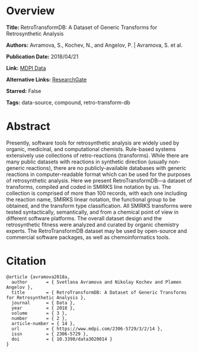 # Overview
**Title:**
RetroTransformDB: A Dataset of Generic Transforms for Retrosynthetic Analysis

**Authors:**
Avramova, S., Kochev, N., and Angelov, P. |
Avramova, S. et al.

**Publication Date:**
2018/04/21

**Link:**
[MDPI Data](https://www.mdpi.com/2306-5729/3/2/14)

**Alternative Links:**
[ResearchGate](https://www.researchgate.net/publication/324724046_RetroTransformDB_A_Dataset_of_Generic_Transforms_for_Retrosynthetic_Analysis)

**Starred:**
False

**Tags:**
data-source, compound, retro-transform-db


# Abstract
Presently, software tools for retrosynthetic analysis are widely used by organic, medicinal, and computational chemists.
Rule-based systems extensively use collections of retro-reactions (transforms).
While there are many public datasets with reactions in synthetic direction (usually non-generic reactions), there are no publicly-available databases with generic reactions in computer-readable format which can be used for the purposes of retrosynthetic analysis.
Here we present RetroTransformDB—a dataset of transforms, compiled and coded in SMIRKS line notation by us.
The collection is comprised of more than 100 records, with each one including the reaction name, SMIRKS linear notation, the functional group to be obtained, and the transform type classification.
All SMIRKS transforms were tested syntactically, semantically, and from a chemical point of view in different software platforms.
The overall dataset design and the retrosynthetic fitness were analyzed and curated by organic chemistry experts.
The RetroTransformDB dataset may be used by open-source and commercial software packages, as well as chemoinformatics tools.


# Citation
```
@article {avramova2018a,
  author       = { Svetlana Avramova and Nikolay Kochev and Plamen Angelov },
  title        = { RetroTransformDB: A Dataset of Generic Transforms for Retrosynthetic Analysis },
  journal      = { Data },
  year         = { 2018 },
  volume       = { 3 },
  number       = { 2 },
  article-number = { 14 },
  url          = { https://www.mdpi.com/2306-5729/3/2/14 },
  issn         = { 2306-5729 },
  doi          = { 10.3390/data3020014 }
}
```
